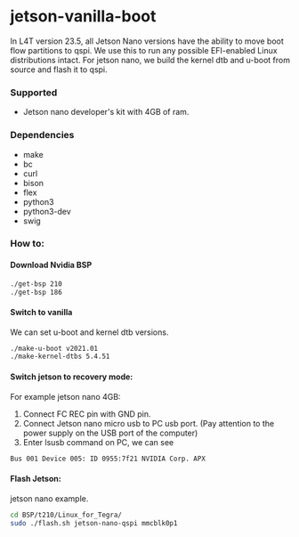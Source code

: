# jetson-vanilla-boot

In L4T version 23.5, all Jetson Nano versions have the ability to move boot flow partitions to qspi. We use this to run any possible EFI-enabled Linux distributions intact. For jetson nano, we build the kernel dtb and u-boot from source and flash it to qspi.

### Supported
* Jetson nano developer's kit with 4GB of ram.

### Dependencies

* make
* bc
* curl
* bison
* flex
* python3
* python3-dev
* swig

### How to:

#### Download Nvidia BSP

```sh
./get-bsp 210
./get-bsp 186
```

#### Switch to vanilla
We can set u-boot and kernel dtb versions.
```sh
./make-u-boot v2021.01
./make-kernel-dtbs 5.4.51
```

#### Switch jetson to recovery mode:
For example jetson nano 4GB: 
1) Connect FC REC pin with GND pin.
2) Connect Jetson nano micro usb to PC usb port. (Pay attention to the power supply on the USB port of the computer)
3) Enter lsusb command on PC, we can see 
```sh
Bus 001 Device 005: ID 0955:7f21 NVIDIA Corp. APX
```
#### Flash Jetson:
jetson nano example.
```sh
cd BSP/t210/Linux_for_Tegra/
sudo ./flash.sh jetson-nano-qspi mmcblk0p1
```
